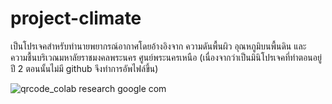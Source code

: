 # project-climate
เป็นโปรเจคสำหรับทำนายพยากรณ์อากาศโดยอ้างอิงจาก ความดันพื้นผิว อุณหภูมิบนพื้นดิน และความชื้นบริเวณมหาลัยราชมงคลพระนคร ศูนย์พระนครเหนือ (เนื่องจากว่าเป็นมินิโปรเจคที่ทำตอนอยู่ปี 2 ตอนนั้นไม่มี github จึงทำการอัพไฟล์ขึ้น)

![qrcode_colab research google com](https://github.com/SarunPomz/project-climate/assets/134080699/e28bbc85-ec09-4f2f-8b04-eb57500b7c96)
